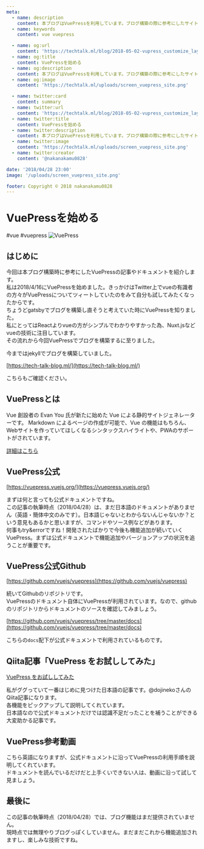 ```yaml
---
meta:
  - name: description
    content: 本ブログはVuePressを利用しています。ブログ構築の際に参考にしたサイトなど参考文献としてまとめます
  - name: keywords
    content: vue vuepress

  - name: og:url
    content: 'https://techtalk.ml/blog/2018-05-02-vupress_customize_layout.html'
  - name: og:title
    content: VuePressを始める
  - name: og:description
    content: 本ブログはVuePressを利用しています。ブログ構築の際に参考にしたサイトなど参考文献としてまとめます
  - name: og:image
    content: 'https://techtalk.ml/uploads/screen_vuepress_site.png'

  - name: twitter:card
    content: summary
  - name: twitter:url
    content: 'https://techtalk.ml/blog/2018-05-02-vupress_customize_layout.html'
  - name: twitter:title
    content: VuePressを始める
  - name: twitter:description
    content: 本ブログはVuePressを利用しています。ブログ構築の際に参考にしたサイトなど参考文献としてまとめます
  - name: twitter:image
    content: 'https://techtalk.ml/uploads/screen_vuepress_site.png'
  - name: twitter:creator
    content: '@nakanakamu0828'

date: '2018/04/28 23:00'
image: '/uploads/screen_vuepress_site.png'

footer: Copyright © 2018 nakanakamu0828
---
```

# VuePressを始める
#vue #vuepress
![VuePress](/uploads/screen_vuepress_site.png)

## はじめに
今回は本ブログ構築時に参考にしたVuePressの記事やドキュメントを紹介します。  
私は2018/4/16にVuePressを始めました。きっかけはTwitter上でvueの有識者の方々がVuePressについてツィートしていたのをみて自分も試してみたくなったからです。  
ちょうどgatsbyでブログを構築し直そうと考えていた時にVuePressを知りました。  
私にとってはReactよりvueの方がシンプルでわかりやすかった為、Nuxt.jsなどvueの技術に注目しています。  
その流れから今回VuePressでブログを構築するに至りました。

今まではjekyllでブログを構築していました。

[https://tech-talk-blog.ml/](https://tech-talk-blog.ml/)

こちらもご確認ください。

## VuePressとは
Vue 創設者の Evan You 氏が新たに始めた Vue による静的サイトジェネレーターです。
Markdown によるページの作成が可能で、Vue の機能はもちろん、Webサイトを作っていてほしくなるシンタックスハイライトや、PWAのサポートがされています。

[詳細はこちら](https://vuepress.vuejs.org/guide/#introduction)


## VuePress公式
[https://vuepress.vuejs.org/](https://vuepress.vuejs.org/)

まずは何と言っても公式ドキュメントですね。  
この記事の執筆時点（2018/04/28）は、まだ日本語のドキュメントがありません（英語・簡体中文のみです）。日本語じゃないとわからないんじゃないか？という意見もあるかと思いますが、コマンドやソース例などがあります。  
何事もtry&errorですね！開発されたばかりで今後も機能追加が続いていくVuePress。まずは公式ドキュメントで機能追加やバージョンアップの状況を追うことが重要です。


## VuePress公式Github
[https://github.com/vuejs/vuepress](https://github.com/vuejs/vuepress)

続いてGithubのリポジトリです。  
VuePressのドキュメント自体にVuePressが利用されています。なので、githubのリポジトリからドキュメントのソースを確認してみましょう。  

[https://github.com/vuejs/vuepress/tree/master/docs](https://github.com/vuejs/vuepress/tree/master/docs)

こちらの`docs`配下が公式ドキュメントで利用されているものです。


## Qiita記事「VuePress をお試ししてみた」
[VuePress をお試ししてみた](https://qiita.com/dojineko/items/aae7e6d13479e08d49fd)

私がググっていて一番はじめに見つけた日本語の記事です。@dojinekoさんのQiita記事になります。  
各機能をピックアップして説明してくれています。  
日本語なので公式ドキュメントだけでは認識不足だったことを補うことができる大変助かる記事です。


## VuePress参考動画  
<YoutubeEmbed videoId="XoReHBlSXqI"></YoutubeEmbed>

こちら英語になりますが、公式ドキュメントに沿ってVuePressの利用手順を説明してくれています。  
ドキュメントを読んでいるだけだと上手くいできない人は、動画に沿って試して見ましょう。


## 最後に
この記事の執筆時点（2018/04/28）では、ブログ機能はまだ提供されていません。  
現時点では無理やりブログっぽくしていません。まだまだこれから機能追加されますし、楽しみな技術ですね。  